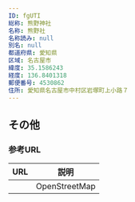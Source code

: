 ```yaml
---
ID: fgUTI
総称: 熊野神社
名称: 熊野社
名称読み: null
別名: null
都道府県: 愛知県
区域: 名古屋市
緯度: 35.1586243
経度: 136.8401318
郵便番号: 4530862
住所: 愛知県名古屋市中村区岩塚町上小路７
---
```


## その他

### 参考URL

| URL | 説明          |
| --- | ------------- |
|     | OpenStreetMap |
